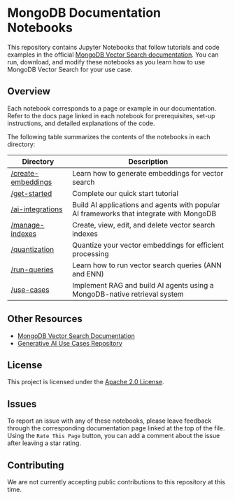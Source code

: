 # MongoDB Documentation Notebooks

This repository contains Jupyter Notebooks that follow
tutorials and code examples in the official [MongoDB Vector Search documentation](https://www.mongodb.com/docs/atlas/atlas-vector-search/vector-search-overview/). You can run, download, and modify these notebooks as you learn how to use MongoDB Vector Search for your use case.

## Overview

Each notebook corresponds to a page or example in our documentation.
Refer to the docs page linked in each notebook for prerequisites, set-up instructions, and detailed explanations of the code.

The following table summarizes the contents of the notebooks in each directory:

| Directory          | Description                                      |
|--------------------|--------------------------------------------------|
| [/create-embeddings](https://github.com/mongodb/docs-notebooks/tree/main/create-embeddings) | Learn how to generate embeddings for vector search |
| [/get-started](https://github.com/mongodb/docs-notebooks/tree/main/get-started) | Complete our quick start tutorial |
| [/ai-integrations](https://github.com/mongodb/docs-notebooks/tree/main/ai-integrations) | Build AI applications and agents with popular AI frameworks that integrate with MongoDB |
| [/manage-indexes](https://github.com/mongodb/docs-notebooks/tree/main/manage-indexes) | Create, view, edit, and delete vector search indexes |
| [/quantization](https://github.com/mongodb/docs-notebooks/tree/main/quantization) | Quantize your vector embeddings for efficient processing |
| [/run-queries](https://github.com/mongodb/docs-notebooks/tree/main/run-queries) | Learn how to run vector search queries (ANN and ENN) |
| [/use-cases](https://github.com/mongodb/docs-notebooks/tree/main/use-cases) | Implement RAG and build AI agents using a MongoDB-native retrieval system |

## Other Resources

- [MongoDB Vector Search Documentation](https://www.mongodb.com/docs/atlas/atlas-vector-search/vector-search-overview/)
- [Generative AI Use Cases Repository](https://github.com/mongodb-developer/GenAI-Showcase/tree/main)

## License

This project is licensed under the [Apache 2.0 License](https://www.apache.org/licenses/LICENSE-2.0).

## Issues

To report an issue with any of these notebooks, please leave feedback through
the corresponding documentation page linked at the top of the file. Using the
`Rate This Page` button, you can add a comment about the issue after leaving
a star rating.

## Contributing

We are not currently accepting public contributions to this repository at this
time.
